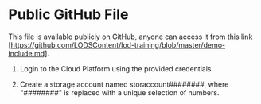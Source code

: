 # Public GitHub File

This file is available publicly on GitHub, anyone can access it from this link [https://github.com/LODSContent/lod-training/blob/master/demo-include.md].

1. Login to the Cloud Platform using the provided credentials.

1. Create a storage account named storaccount########, where "########" is replaced with a unique selection of numbers.
